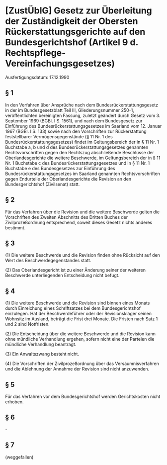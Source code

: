 # [ZustÜblG] Gesetz zur Überleitung der Zuständigkeit der Obersten Rückerstattungsgerichte auf den Bundesgerichtshof (Artikel 9 d. Rechtspflege-Vereinfachungsgesetzes)

Ausfertigungsdatum: 17.12.1990

 

## § 1

In den Verfahren über Ansprüche nach dem Bundesrückerstattungsgesetz in der im Bundesgesetzblatt Teil III, Gliederungsnummer 250-1, veröffentlichten bereinigten Fassung, zuletzt geändert durch Gesetz vom 3. September 1969 (BGBl. I S. 1561), und nach dem Bundesgesetz zur Einführung des Bundesrückerstattungsgesetzes im Saarland vom 12. Januar 1967 (BGBl. I S. 133) sowie nach den Vorschriften zur Rückerstattung feststellbarer Vermögensgegenstände (§ 11 Nr. 1 des Bundesrückerstattungsgesetzes) findet im Geltungsbereich der in § 11 Nr. 1 Buchstabe a, b und d des Bundesrückerstattungsgesetzes genannten Rechtsvorschriften gegen den Rechtszug abschließende Beschlüsse der Oberlandesgerichte die weitere Beschwerde, im Geltungsbereich der in § 11 Nr. 1 Buchstabe c des Bundesrückerstattungsgesetzes und in § 11 Nr. 1 Buchstabe e des Bundesgesetzes zur Einführung des Bundesrückerstattungsgesetzes im Saarland genannten Rechtsvorschriften gegen Endurteile der Oberlandesgerichte die Revision an den Bundesgerichtshof (Zivilsenat) statt.


## § 2

Für das Verfahren über die Revision und die weitere Beschwerde gelten die Vorschriften des Zweiten Abschnitts des Dritten Buches der Zivilprozeßordnung entsprechend, soweit dieses Gesetz nichts anderes bestimmt.


## § 3

(1) Die weitere Beschwerde und die Revision finden ohne Rücksicht auf den Wert des Beschwerdegegenstandes statt.

(2) Das Oberlandesgericht ist zu einer Änderung seiner der weiteren Beschwerde unterliegenden Entscheidung nicht befugt.


## § 4

(1) Die weitere Beschwerde und die Revision sind binnen eines Monats durch Einreichung eines Schriftsatzes bei dem Bundesgerichtshof einzulegen. Hat der Beschwerdeführer oder der Revisionskläger seinen Wohnsitz im Ausland, beträgt die Frist drei Monate. Die Fristen nach Satz 1 und 2 sind Notfristen.

(2) Die Entscheidung über die weitere Beschwerde und die Revision kann ohne mündliche Verhandlung ergehen, sofern nicht eine der Parteien die mündliche Verhandlung beantragt.

(3) Ein Anwaltszwang besteht nicht.

(4) Die Vorschriften der Zivilprozeßordnung über das Versäumnisverfahren und die Ablehnung der Annahme der Revision sind nicht anzuwenden.


## § 5

Für das Verfahren vor dem Bundesgerichtshof werden Gerichtskosten nicht erhoben.


## § 6

\-


## § 7

(weggefallen)
